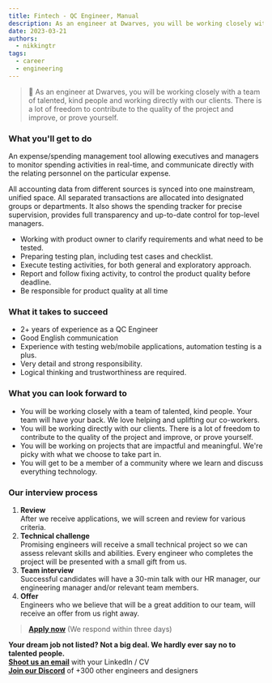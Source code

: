 ```yaml
---
title: Fintech - QC Engineer, Manual
description: As an engineer at Dwarves, you will be working closely with a team of talented, kind people and working directly with our clients. There is a lot of freedom to contribute to the quality of the project and improve, or prove yourself
date: 2023-03-21
authors:
  - nikkingtr
tags:
  - career
  - engineering
---
```


> 🤝 As an engineer at Dwarves, you will be working closely with a team of talented, kind people and working directly with our clients. There is a lot of freedom to contribute to the quality of the project and improve, or prove yourself.

### What you'll get to do

An expense/spending management tool allowing executives and managers to monitor spending activities in real-time, and communicate directly with the relating personnel on the particular expense.

All accounting data from different sources is synced into one mainstream, unified space. All separated transactions are allocated into designated groups or departments. It also shows the spending tracker for precise supervision, provides full transparency and up-to-date control for top-level managers.

- Working with product owner to clarify requirements and what need to be tested.
- Preparing testing plan, including test cases and checklist.
- Execute testing activities, for both general and exploratory approach.
- Report and follow fixing activity, to control the product quality before deadline.
- Be responsible for product quality at all time

### What it takes to succeed

- 2+ years of experience as a QC Engineer
- Good English communication
- Experience with testing web/mobile applications, automation testing is a plus.
- Very detail and strong responsibility.
- Logical thinking and trustworthiness are required.

### What you can look forward to

- You will be working closely with a team of talented, kind people. Your team will have your back. We love helping and uplifting our co-workers.
- You will be working directly with our clients. There is a lot of freedom to contribute to the quality of the project and improve, or prove yourself.
- You will be working on projects that are impactful and meaningful. We're picky with what we choose to take part in.
- You will get to be a member of a community where we learn and discuss everything technology.

### Our interview process

1. **Review**<br>After we receive applications, we will screen and review for various criteria.
2. **Technical challenge**<br>Promising engineers will receive a small technical project so we can assess relevant skills and abilities. Every engineer who completes the project will be presented with a small gift from us.
3. **Team interview**<br>Successful candidates will have a 30-min talk with our HR manager, our engineering manager and/or relevant team members.
4. **Offer**<br>Engineers who we believe that will be a great addition to our team, will receive an offer from us right away.

> **[Apply now](mailto:spawn@d.foundation)** (We respond within three days)

**Your dream job not listed? Not a big deal. We hardly ever say no to talented people.**\
[**Shoot us an email**](mailto:spawn@d.foundation) with your LinkedIn / CV\
[**Join our Discord**](https://discord.gg/dfoundation) of +300 other engineers and designers
